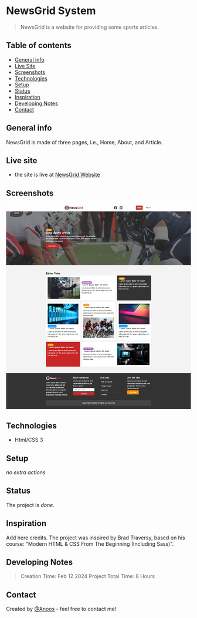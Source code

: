 # NewsGrid System

> NewsGrid is a website for providing some sports articles.

## Table of contents

- [General info](#general-info)
- [Live Site](#live-site)
- [Screenshots](#screenshots)
- [Technologies](#technologies)
- [Setup](#setup)
- [Status](#status)
- [Inspiration](#inspiration)
- [Developing Notes](#Developing-Notes)
- [Contact](#contact)

## General info

NewsGrid is made of three pages, i.e., Home, About, and Article.

## Live site
- the site is live at [NewsGrid Website](https://newsgrid-system.netlify.app/)

## Screenshots

![Example screenshot](./img/screenshot.png)

## Technologies

- Html/CSS 3

## Setup

_no extra actions_

## Status

The project is _done_.

## Inspiration

Add here credits. The project was inspired by Brad Traversy, based on his course: "Modern HTML & CSS From The Beginning (Including Sass)".

## Developing Notes
> Creation Time: Feb 12 2024
> Project Total Time: 8 Hours 

## Contact
Created by [@Anoos](https://www.facebook.com/anashany219) - feel free to contact me!
